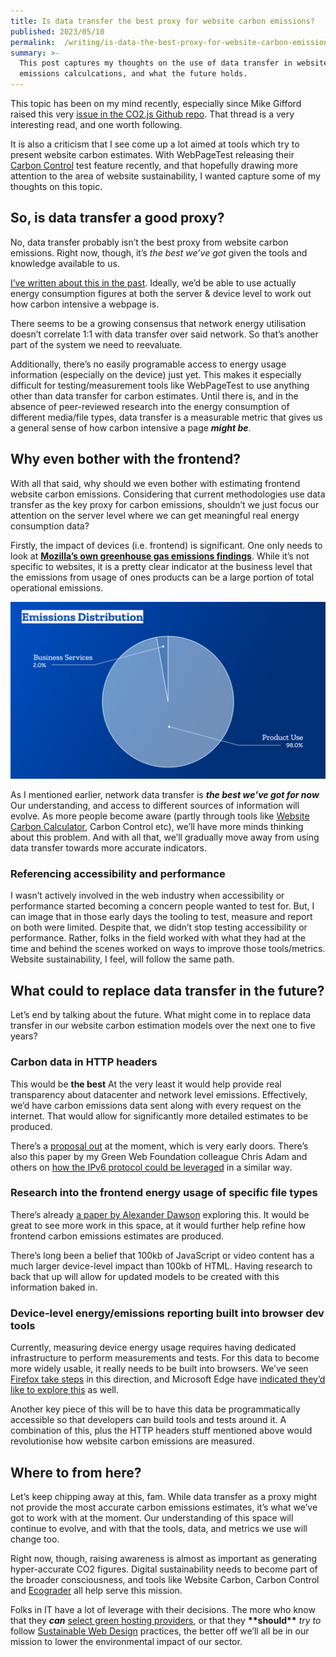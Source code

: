 ```yaml
---
title: Is data transfer the best proxy for website carbon emissions?
published: 2023/05/10
permalink:  /writing/is-data-the-best-proxy-for-website-carbon-emissions/
summary: >-
  This post captures my thoughts on the use of data transfer in website carbon
  emissions calculcations, and what the future holds.
---
```


This topic has been on my mind recently, especially since Mike Gifford raised this very [issue in the CO2.js Github repo](https://github.com/thegreenwebfoundation/co2.js/issues/138). That thread is a very interesting read, and one worth following.

It is also a criticism that I see come up a lot aimed at tools which try to present website carbon estimates. With WebPageTest releasing their [Carbon Control](https://blog.webpagetest.org/posts/carbon-control/) test feature recently, and that hopefully drawing more attention to the area of website sustainability, I wanted capture some of my thoughts on this topic.

## So, is data transfer a good proxy?

No, data transfer probably isn’t the best proxy from website carbon emissions. Right now, though, it’s _the best we’ve got_ given the tools and knowledge available to us.

[I’ve written about this in the past](https://fershad.com/writing/website-carbon-beyond-data-transfer/). Ideally, we’d be able to use actually energy consumption figures at both the server & device level to work out how carbon intensive a webpage is.

There seems to be a growing consensus that network energy utilisation doesn’t correlate 1:1 with data transfer over said network. So that’s another part of the system we need to reevaluate.

Additionally, there’s no easily programable access to energy usage information (especially on the device) just yet. This makes it especially difficult for testing/measurement tools like WebPageTest to use anything other than data transfer for carbon estimates. Until there is, and in the absence of peer-reviewed research into the energy consumption of different media/file types, data transfer is a measurable metric that gives us a general sense of how carbon intensive a page **_might be_**.

## Why even bother with the frontend?

With all that said, why should we even bother with estimating frontend website carbon emissions. Considering that current methodologies use data transfer as the key proxy for carbon emissions, shouldn’t we just focus our attention on the server level where we can get meaningful real energy consumption data?

Firstly, the impact of devices (i.e. frontend) is significant. One only needs to look at [**Mozilla’s own greenhouse gas emissions findings**](https://blog.mozilla.org/en/mozilla/release-mozillas-greenhouse-gas-emissions-baseline/). While it’s not specific to websites, it is a pretty clear indicator at the business level that the emissions from usage of ones products can be a large portion of total operational emissions.

![ ](../../public/img/blog/d0fc5ea8b241ce725d4ed429fc92e553c2eea97a-1920x1080.png "Chart showing that 98% of Mozilla’s emissions in 2019 came from the use of their products.")

As I mentioned earlier, network data transfer is **_the best we’ve got for now_** Our understanding, and access to different sources of information will evolve. As more people become aware (partly through tools like [Website Carbon Calculator](https://www.websitecarbon.com/), Carbon Control etc), we’ll have more minds thinking about this problem. And with all that, we’ll gradually move away from using data transfer towards more accurate indicators.

### Referencing accessibility and performance

I wasn’t actively involved in the web industry when accessibility or performance started becoming a concern people wanted to test for. But, I can image that in those early days the tooling to test, measure and report on both were limited. Despite that, we didn’t stop testing accessibility or performance. Rather, folks in the field worked with what they had at the time and behind the scenes worked on ways to improve those tools/metrics. Website sustainability, I feel, will follow the same path.

## What could to replace data transfer in the future?

Let’s end by talking about the future. What might come in to replace data transfer in our website carbon estimation models over the next one to five years?

### Carbon data in HTTP headers

This would be **the best** At the very least it would help provide real transparency about datacenter and network level emissions. Effectively, we’d have carbon emissions data sent along with every request on the internet. That would allow for significantly more detailed estimates to be produced.

There’s a [proposal out](https://www.ietf.org/archive/id/draft-martin-http-carbon-emissions-scope-2-00.html) at the moment, which is very early doors. There’s also this paper by my Green Web Foundation colleague Chris Adam and others on [how the IPv6 protocol could be leveraged](https://www.thegreenwebfoundation.org/publications/extending-ipv6-to-support-carbon-aware-networking/) in a similar way.

### Research into the frontend energy usage of specific file types

There’s already [a paper by Alexander Dawson](https://websitesustainability.com/cache/files/research23.pdf) exploring this. It would be great to see more work in this space, at it would further help refine how frontend carbon emissions estimates are produced.

There’s long been a belief that 100kb of JavaScript or video content has a much larger device-level impact than 100kb of HTML. Having research to back that up will allow for updated models to be created with this information baked in.

### Device-level energy/emissions reporting built into browser dev tools

Currently, measuring device energy usage requires having dedicated infrastructure to perform measurements and tests. For this data to become more widely usable, it really needs to be built into browsers. We’ve seen [Firefox take steps](https://fershad.com/writing/co2e-estimates-in-firefox-profiler/) in this direction, and Microsoft Edge have [indicated they’d like to explore this](https://fershad.com/writing/microsoft-propose-sustainability-section-in-edge-devtools/) as well.

Another key piece of this will be to have this data be programmatically accessible so that developers can build tools and tests around it. A combination of this, plus the HTTP headers stuff mentioned above would revolutionise how website carbon emissions are measured.

## Where to from here?

Let’s keep chipping away at this, fam. While data transfer as a proxy might not provide the most accurate carbon emissions estimates, it’s what we’ve got to work with at the moment. Our understanding of this space will continue to evolve, and with that the tools, data, and metrics we use will change too.

Right now, though, raising awareness is almost as important as generating hyper-accurate CO2 figures. Digital sustainability needs to become part of the broader consciousness, and tools like Website Carbon, Carbon Control and [Ecograder](https://ecograder.com/) all help serve this mission.

Folks in IT have a lot of leverage with their decisions. The more who know that they **_can_** [select green hosting providers](https://www.thegreenwebfoundation.org/directory/), or that they **\*\***should**\*\*** _try to_ follow [Sustainable Web Design](https://sustainablewebdesign.org/) practices, the better off we’ll all be in our mission to lower the environmental impact of our sector.
